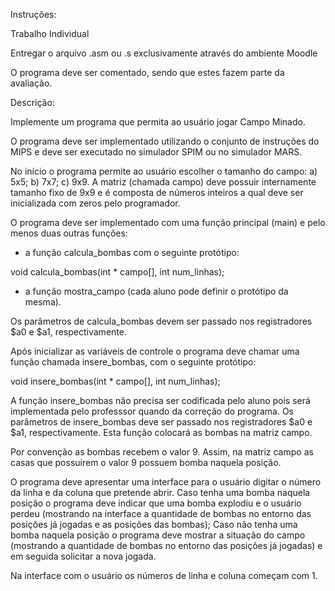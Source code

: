 Instruções:

Trabalho Individual

Entregar o arquivo .asm ou .s exclusivamente através do ambiente Moodle

O programa deve ser comentado, sendo que estes fazem parte da avaliação.

Descrição:

Implemente um programa que permita ao usuário jogar Campo Minado.

O programa deve ser implementado utilizando o conjunto de instruções do MIPS e deve ser executado no simulador SPIM ou no simulador MARS.

No início o programa permite ao usuário escolher o tamanho do campo: a) 5x5; b) 7x7; c) 9x9. A matriz (chamada campo) deve possuir internamente tamanho fixo de 9x9 e é composta de números inteiros a qual deve ser inicializada com zeros pelo programador.

O programa deve ser implementado com uma função principal (main) e pelo menos duas outras funções:

- a função calcula_bombas com o seguinte protótipo:

void calcula_bombas(int * campo[], int num_linhas);

- a função mostra_campo (cada aluno pode definir o protótipo da mesma).

Os parâmetros de calcula_bombas devem ser passado nos registradores $a0 e $a1, respectivamente.

Após inicializar as variáveis de controle o programa deve chamar uma função chamada insere_bombas, com o seguinte protótipo:

void insere_bombas(int * campo[], int num_linhas);

A função insere_bombas não precisa ser codificada pelo aluno pois será implementada pelo professsor quando da correção do programa. Os parâmetros de insere_bombas deve ser passado nos registradores $a0 e $a1, respectivamente. Esta função colocará as bombas na matriz campo.

Por convenção as bombas recebem o valor 9. Assim, na matriz campo as casas que possuirem o valor 9 possuem bomba naquela posição.

O programa deve apresentar uma interface para o usuário digitar o número da linha e da coluna que pretende abrir. Caso tenha uma bomba naquela posição o programa deve indicar que uma bomba explodiu e o usuário perdeu (mostrando na interface a quantidade de bombas no entorno das posições já jogadas e as posições das bombas); Caso não tenha uma bomba naquela posição o programa deve mostrar a situação do campo (mostrando a quantidade de bombas no entorno das posições já jogadas) e em seguida solicitar a nova jogada.

Na interface com o usuário os números de linha e coluna começam com 1.
